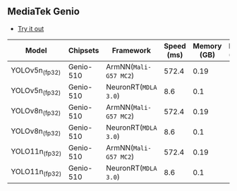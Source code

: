 ## MediaTek Genio

* [Try it out](https://github.com/R300-AI/MTK-genio-demo/tree/main)

| Model   |     Chipsets          |    Framework                |    Speed (ms) |   Memory (GB) |  Power (Watt) |     Temp (°C)    |
|---------|-----------------------|-----------------------------|---------------|---------------|---------------|------------------|
| YOLOv5n<sub>(fp32) |  Genio-510 | ArmNN(`Mali-G57 MC2`)       | 572.4         |  0.19         |               |                  |
| YOLOv5n<sub>(fp32) |  Genio-510 | NeuronRT(`MDLA 3.0`)        | 8.6           | 0.1           |               |                  |
| YOLOv8n<sub>(fp32) |  Genio-510 | ArmNN(`Mali-G57 MC2`)       | 572.4         |  0.19         |               |                  |
| YOLOv8n<sub>(fp32) |  Genio-510 | NeuronRT(`MDLA 3.0`)        | 8.6           | 0.1           |               |                  |
| YOLO11n<sub>(fp32) |  Genio-510 | ArmNN(`Mali-G57 MC2`)       | 572.4         |  0.19         |               |                  |
| YOLO11n<sub>(fp32) |  Genio-510 | NeuronRT(`MDLA 3.0`)        | 8.6           | 0.1           |               |                  |
